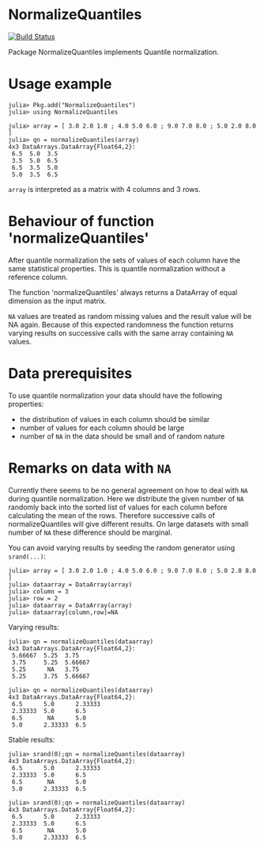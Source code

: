 # NormalizeQuantiles

[![Build Status](https://travis-ci.org/oheil/NormalizeQuantiles.jl.svg?branch=master)](https://travis-ci.org/oheil/NormalizeQuantiles.jl)


Package NormalizeQuantiles implements Quantile normalization.

# Usage example

	julia> Pkg.add("NormalizeQuantiles")
	julia> using NormalizeQuantiles
	
	julia> array = [ 3.0 2.0 1.0 ; 4.0 5.0 6.0 ; 9.0 7.0 8.0 ; 5.0 2.0 8.0 ]
	julia> qn = normalizeQuantiles(array)
	4x3 DataArrays.DataArray{Float64,2}:
	 6.5  5.0  3.5
	 3.5  5.0  6.5
	 6.5  3.5  5.0
	 5.0  3.5  6.5

`array` is interpreted as a matrix with 4 columns and 3 rows.
	 
# Behaviour of function 'normalizeQuantiles'

After quantile normalization the sets of values of each column have the same statistical properties.
This is quantile normalization without a reference column.

The function 'normalizeQuantiles' always returns a DataArray of equal dimension as the input matrix.

`NA` values are treated as random missing values and the result value will be NA again. Because of this expected randomness the function returns varying results on successive calls with the same array containing `NA` values. 
	
# Data prerequisites

To use quantile normalization your data should have the following properties:

* the distribution of values in each column should be similar
* number of values for each column should be large
* number of `NA` in the data should be small and of random nature

# Remarks on data with `NA`

Currently there seems to be no general agreement on how to deal with `NA` during quantile normalization. Here we distribute the given number of `NA` randomly back into the sorted list of values for each column before calculating
the mean of the rows. Therefore successive calls of normalizeQuantiles will give different results. On large datasets with small number of `NA` these difference should be marginal.

You can avoid varying results by seeding the random generator using `srand(...)`:

	julia> array = [ 3.0 2.0 1.0 ; 4.0 5.0 6.0 ; 9.0 7.0 8.0 ; 5.0 2.0 8.0 ]
	julia> dataarray = DataArray(array)
	julia> column = 3
	julia> row = 2
	julia> dataarray = DataArray(array)
	julia> dataarray[column,row]=NA

Varying results:

	julia> qn = normalizeQuantiles(dataarray)
	4x3 DataArrays.DataArray{Float64,2}:
	 5.66667  5.25  3.75
	 3.75     5.25  5.66667
	 5.25      NA   3.75
	 5.25     3.75  5.66667

	julia> qn = normalizeQuantiles(dataarray)
	4x3 DataArrays.DataArray{Float64,2}:
	 6.5      5.0      2.33333
	 2.33333  5.0      6.5
	 6.5       NA      5.0
	 5.0      2.33333  6.5

Stable results:
	 
	julia> srand(0);qn = normalizeQuantiles(dataarray)
	4x3 DataArrays.DataArray{Float64,2}:
	 6.5      5.0      2.33333
	 2.33333  5.0      6.5
	 6.5       NA      5.0
	 5.0      2.33333  6.5

	julia> srand(0);qn = normalizeQuantiles(dataarray)
	4x3 DataArrays.DataArray{Float64,2}:
	 6.5      5.0      2.33333
	 2.33333  5.0      6.5
	 6.5       NA      5.0
	 5.0      2.33333  6.5




